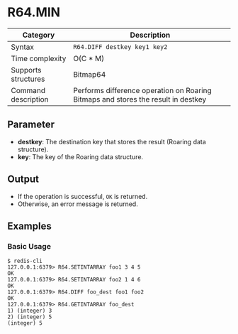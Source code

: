 # R64.MIN

| Category            | Description                                                                       |
| ------------------- | --------------------------------------------------------------------------------- |
| Syntax              | `R64.DIFF destkey key1 key2`                                                      |
| Time complexity     | O(C \* M)                                                                         |
| Supports structures | Bitmap64                                                                          |
| Command description | Performs difference operation on Roaring Bitmaps and stores the result in destkey |

## Parameter

- **destkey**: The destination key that stores the result (Roaring data structure).
- **key**: The key of the Roaring data structure.

## Output

- If the operation is successful, `OK` is returned.
- Otherwise, an error message is returned.

## Examples

### Basic Usage

```
$ redis-cli
127.0.0.1:6379> R64.SETINTARRAY foo1 3 4 5
OK
127.0.0.1:6379> R64.SETINTARRAY foo2 1 4 6
OK
127.0.0.1:6379> R64.DIFF foo_dest foo1 foo2
OK
127.0.0.1:6379> R64.GETINTARRAY foo_dest
1) (integer) 3
2) (integer) 5
(integer) 5
```
